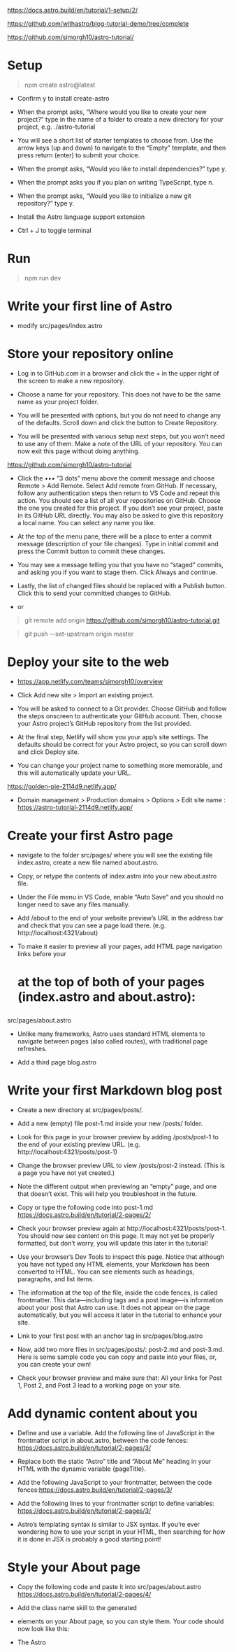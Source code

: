 https://docs.astro.build/en/tutorial/1-setup/2/

https://github.com/withastro/blog-tutorial-demo/tree/complete

https://github.com/simorgh10/astro-tutorial/

# Setup

> npm create astro@latest

* Confirm y to install create-astro

* When the prompt asks, “Where would you like to create your new project?” type in the name of a folder to create a new directory for your project, e.g. ./astro-tutorial

* You will see a short list of starter templates to choose from. Use the arrow keys (up and down) to navigate to the “Empty” template, and then press return (enter) to submit your choice.

* When the prompt asks, “Would you like to install dependencies?” type y.

* When the prompt asks you if you plan on writing TypeScript, type n.

* When the prompt asks, “Would you like to initialize a new git repository?” type y.

* Install the Astro language support extension

*  Ctrl + J to toggle terminal

# Run

> npm run dev

# Write your first line of Astro

* modify src/pages/index.astro

# Store your repository online

* Log in to GitHub.com in a browser and click the + in the upper right of the screen to make a new repository.

* Choose a name for your repository. This does not have to be the same name as your project folder.

* You will be presented with options, but you do not need to change any of the defaults. Scroll down and click the button to Create Repository.

* You will be presented with various setup next steps, but you won’t need to use any of them. Make a note of the URL of your repository. You can now exit this page without doing anything.

https://github.com/simorgh10/astro-tutorial

* Click the ••• “3 dots” menu above the commit message and choose Remote > Add Remote. Select Add remote from GitHub. If necessary, follow any authentication steps then return to VS Code and repeat this action. You should see a list of all your repositories on GitHub. Choose the one you created for this project. If you don’t see your project, paste in its GitHub URL directly. You may also be asked to give this repository a local name. You can select any name you like.

* At the top of the menu pane, there will be a place to enter a commit message (description of your file changes). Type in initial commit and press the Commit button to commit these changes.

* You may see a message telling you that you have no “staged” commits, and asking you if you want to stage them. Click Always and continue.

* Lastly, the list of changed files should be replaced with a Publish button. Click this to send your committed changes to GitHub.

* or 

> git remote add origin https://github.com/simorgh10/astro-tutorial.git

> git push --set-upstream origin master


# Deploy your site to the web

* https://app.netlify.com/teams/simorgh10/overview

* Click Add new site > Import an existing project.

* You will be asked to connect to a Git provider. Choose GitHub and follow the steps onscreen to authenticate your GitHub account. Then, choose your Astro project’s GitHub repository from the list provided.

* At the final step, Netlify will show you your app’s site settings. The defaults should be correct for your Astro project, so you can scroll down and click Deploy site.

* You can change your project name to something more memorable, and this will automatically update your URL.

https://golden-pie-2114d9.netlify.app/

* Domain management > Production domains > Options > Edit site name : https://astro-tutorial-2114d9.netlify.app/

# Create your first Astro page

* navigate to the folder src/pages/ where you will see the existing file index.astro, create a new file named about.astro.
* Copy, or retype the contents of index.astro into your new about.astro file.
* Under the File menu in VS Code, enable “Auto Save” and you should no longer need to save any files manually.
* Add /about to the end of your website preview’s URL in the address bar and check that you can see a page load there. (e.g. http://localhost:4321/about)

* To make it easier to preview all your pages, add HTML page navigation links before your <h1> at the top of both of your pages (index.astro and about.astro):

src/pages/about.astro

* Unlike many frameworks, Astro uses standard HTML <a> elements to navigate between pages (also called routes), with traditional page refreshes.

* Add a third page blog.astro

# Write your first Markdown blog post

* Create a new directory at src/pages/posts/.
* Add a new (empty) file post-1.md inside your new /posts/ folder.
* Look for this page in your browser preview by adding /posts/post-1 to the end of your existing preview URL. (e.g. http://localhost:4321/posts/post-1)
* Change the browser preview URL to view /posts/post-2 instead. (This is a page you have not yet created.)
* Note the different output when previewing an “empty” page, and one that doesn’t exist. This will help you troubleshoot in the future.

* Copy or type the following code into post-1.md https://docs.astro.build/en/tutorial/2-pages/2/

* Check your browser preview again at http://localhost:4321/posts/post-1. You should now see content on this page. It may not yet be properly formatted, but don’t worry, you will update this later in the tutorial!

* Use your browser’s Dev Tools to inspect this page. Notice that although you have not typed any HTML elements, your Markdown has been converted to HTML. You can see elements such as headings, paragraphs, and list items.

* The information at the top of the file, inside the code fences, is called frontmatter. This data—including tags and a post image—is information about your post that Astro can use. It does not appear on the page automatically, but you will access it later in the tutorial to enhance your site.

* Link to your first post with an anchor tag in src/pages/blog.astro 

* Now, add two more files in src/pages/posts/: post-2.md and post-3.md. Here is some sample code you can copy and paste into your files, or, you can create your own!

* Check your browser preview and make sure that: All your links for Post 1, Post 2, and Post 3 lead to a working page on your site. 

# Add dynamic content about you

* Define and use a variable. Add the following line of JavaScript in the frontmatter script in about.astro, between the code fences: https://docs.astro.build/en/tutorial/2-pages/3/

* Replace both the static “Astro” title and “About Me” heading in your HTML with the dynamic variable {pageTitle}.

* Add the following JavaScript to your frontmatter, between the code fences:https://docs.astro.build/en/tutorial/2-pages/3/

* Add the following lines to your frontmatter script to define variables: https://docs.astro.build/en/tutorial/2-pages/3/

* Astro’s templating syntax is similar to JSX syntax. If you’re ever wondering how to use your script in your HTML, then searching for how it is done in JSX is probably a good starting point!

# Style your About page

* Copy the following code and paste it into src/pages/about.astro https://docs.astro.build/en/tutorial/2-pages/4/
* Add the class name skill to the generated <li> elements on your About page, so you can style them. Your code should now look like this:

* The Astro <style> tag can also reference any variables from your frontmatter script using the define:vars={ {...} } directive. You can define variables within your code fence, then use them as CSS variables in your style tag.

* Define a skillColor variable by adding it to the frontmatter script of src/pages/about.astro

* Update your existing <style> tag below to first define, then use this skillColor variable inside double curly braces.

# Add site⁠-⁠wide styling

* Add a global stylesheet
* in this tutorial, you will create and import a global.css file into each of your pages.
* Create a new file at the location src/styles/global.css https://docs.astro.build/en/tutorial/2-pages/5/
* In about.astro, add the following import statement to your frontmatte
* When conflicting styles are defined both globally and in a page’s local <style> tag, the local styles should overwrite any global styles. (But, there can be other factors involved, so always visually inspect your site to make sure your styles are properly applied!)

# Make a reusable Navigation component
* To hold .astro files that will generate HTML but that will not become new pages on your website, you will need a new folder in your project:src/components/
* Create a new file: src/components/Navigation.astro https://docs.astro.build/en/tutorial/3-components/1/. Copy your links to navigate between pages from the top of any page and paste them into your new file, Navigation.astro
* If there is nothing in the frontmatter of your .astro file, you don’t have to write the code fences. You can always add them back in when you need them.

* Go back to index.astro and import your new component inside the code fence:

# Create a social media footer
* Create a new file at the location src/components/Footer.astro
* https://docs.astro.build/en/tutorial/3-components/2/

* Since you might have multiple online accounts you can link to, you can make a single, reusable component and display it multiple times. Each time, you will pass it different properties (props) to use: the online platform and your username there.

* Create a new file at the location src/components/Social.astro https://docs.astro.build/en/tutorial/3-components/2/
* Change the code in src/components/Footer.astro to import, then use this new component three times, passing different component attributes as props each time:


* Customize the appearance of your links by adding a <style> tag to src/components/Social.astro.

* Add a <style> tag to src/components/Footer.astro to improve the layout of its contents.

# Build it yourself ⁠-⁠ Header

* Create a new Header component. Import and use your existing Navigation.astro component inside a <nav> element which is inside a <header> element.

* On each page, replace your existing <Navigation/> component with your new header.

* Check your browser preview and verify that your header is displayed on every page. It won’t look different yet, but if you inspect your preview using dev tools, you will see that you now have elements like <header> and <nav> around your navigation links.

* Update Navigation.astro with the CSS class to control your navigation links. Wrap the existing navigation links in a <div> with the class nav-links.

* Copy the CSS styles below into global.css. These styles: https://docs.astro.build/en/tutorial/3-components/3/
  + Style and position the navigation links for mobile
  + Include an expanded class that can be toggled to display or hide the links on mobile
  + Use a @media query to define different styles for larger screen sizes

* MOBILE-FIRST DESIGN: Start by defining what should happen on small screen sizes first! Smaller screen sizes require simpler layouts. Then, adjust your styles to accommodate larger devices. If you design the complicated case first, then you have to work to try to make it simple again.

* CSS PS: https://developer.mozilla.org/en-US/docs/Web/CSS/unset The unset CSS keyword resets a property to its inherited value if the property naturally inherits from its parent, and to its initial value if not.

* Resize your window and look for different styles being applied at different screen widths. Your header is now responsive to screen size through the use of @media queries.

# Send your first script to the browser

* Let’s add a hamburger menu to open and close your links on mobile screen sizes, requiring some client-side interactivity!

* Create a file named Hamburger.astro in src/components/ https://docs.astro.build/en/tutorial/3-components/4/

* This will represent your 3-line “hamburger” menu to open and close your navigation links on mobile. (You will add the new CSS styles to global.css later.)

* Place this new <Hamburger /> component just before your <Navigation /> component in Header.astro.

* Add the following styles for your Hamburger component: https://docs.astro.build/en/tutorial/3-components/4/

* Your header is not yet interactive because it can’t respond to user input, like clicking on the hamburger menu to show or hide the navigation links.

* Add the following <script> tag to index.astro, just before the closing </body> tag.

* nstead of writing your JavaScript directly on each page, you can move the contents of your <script> tag into its own .js file in your project.

* Create src/scripts/menu.js

# Build your first layout

* Create a new file at the location src/layouts/BaseLayout.astro. (You will need to create a new layouts folder first.)

* Replace the code at src/pages/index.astro

* Add a <slot /> element to src/layouts/BaseLayout.astro just above the footer component, then check the browser preview of your Home page and notice what really did change this time!

* The <slot /> allows you to inject (or “slot in”) child content written between opening and closing <Component></Component> tags to any Component.astro file.

* Pass the page title to your layout component from index.astro using a component attribute:

* Change the script of your BaseLayout.astro layout component to receive a page title via Astro.props instead of defining it as a constant.

# Create and pass data to a custom blog layout

* When you include the layout frontmatter property in an .md file, all of your frontmatter YAML values are available to the layout file.

* Create a new file at src/layouts/MarkdownPostLayout.astro

* Add the following frontmatter property in post-1.md

* When using layouts, you now have the option of including elements, like a page title, in the Markdown content or in the layout. Remember to visually inspect your page preview and make any adjustments necessary to avoid duplicated elements.

# Combine layouts to get the best of both worlds

* In src/layouts/MarkdownPostLayout.astro, import BaseLayout.astro and use it to wrap the entire template content. Don’t forget to pass the pageTitle prop:

# Create a blog post archive

* Access data from all your posts at once using Astro.glob()
* Display a dynamically generated list of posts on your Blog page
* Refactor to use a <BlogPost /> component for each list item

* To generate the entire list of posts dynamically, using the post titles and URLs, replace your individual <li>
* Add a new blog post by creating a new post-4.md file in src/pages/posts/ and adding some Markdown content. Be sure to include at least the frontmatter properties used below.

* create BlogPost component

# Generate tag pages

* You can create entire sets of pages dynamically using .astro files that export a getStaticPaths() function.

* Create a new file at src/pages/tags/[tag].astro.

* The getStaticPaths function returns an array of page routes, and all of the pages at those routes will use the same template defined in the file.

* Make sure that every blog post contains at least one tag, written as an array, e.g. tags: ["blogging"].

* Add the following props to your getStaticPaths() function in order to make data from all your blog posts available to each page route.

* Filter your list of posts to only include posts that contain the page’s own tag.

* If you need information to construct the page routes, write it inside getStaticPaths().

* To receive information in the HTML template of a page route, write it outside getStaticPaths().

* Your tag pages are now defined statically in [tag].astro. If you add a new tag to a blog post, you will also have to revisit this page and update your page routes.

* The following example shows how to replace your code on this page with code that will automatically look for, and generate pages for, each tag used on your blog pages.

* Create an array of all your existing tags

* Replace the return value of the getStaticPaths function

# Build a tag index page

* Add a new page using the /pages/folder/index.astro routing pattern
* Display a list of all your unique tags, linking to each tag page
* Update your site with navigation links to this new Tags page

* Create a new file index.astro in the directory src/pages/tags/.
* Create a minimal page at src/pages/tags/index.astro that uses your layout. You have done this before!

* Create an array of tags
* In src/pages/tags/index.astro, add the line of code to the frontmatter script that will give your page access to the data from every .md blog post file.

* Add this page to your navigation

* But, you still need to make these pages discoverable from other pages on your website.

# Add an RSS feed

> npm install @astrojs/rss

* Create a new file in src/pages/ called rss.xml.js https://docs.astro.build/en/tutorial/5-astro-api/4/
* Add the site property to the Astro config with your site’s own unique Netlify URL. https://astro-tutorial-2114d9.netlify.app/
* This rss.xml document is only created when your site is built, so you won’t be able to see this page in your browser during development
* Quit the dev server and run the following commands to first, build your site locally and then, view a preview of your build:

> npm run build

> npm run preview

* Visit http://localhost:4321/rss.xml

* Download a feed reader, or sign up for an online feed reader service and subscribe to your site by adding your own Netlify URL. You can also share this link with others so they can subscribe to your posts, and be notified when a new one is published.

# Build your first Astro island

* Add Preact to your Astro project

> npx astro add preact

* Include Astro islands (Preact .jsx components) on your home page

* Use client: directives to make islands interactive

* Create a new file in src/components/ named Greeting.jsx

* Import and use this component on your Home page index.astro.

* Check the preview in your browser: you should see a random greeting, but the button won’t work!

* Add a second <Greeting /> component with the client:load directive.

* The second button works because the client:load directive tells Astro to send and rerun its JavaScript on the client when the page loads, making the component interactive. This is called a hydrated component.

* Once the difference is clear, remove the non-hydrated Greeting component.

* There are other client: directives to explore. Each sends the JavaScript to the client at a different time. client:visible, for example, will only send the component’s JavaScript when it is visible on the page.

https://docs.astro.build/en/tutorial/6-islands/1/

* The component with the client:load directive will rerender after the page is loaded, and any interactive elements that it has will work.

# Back on dry land. Take your blog from day to night, no island required!

* Let’s build a clickable icon to let your users toggle between light or dark mode using another <script> tag for interactivity… with no framework JavaScript sent to the browser.

* Build an interactive theme toggle with only JavaScript and CSS

* Send as little JavaScript to the browser as possible!

* Create a new file at src/components/ThemeIcon.astro https://docs.astro.build/en/tutorial/6-islands/2/

https://stackoverflow.com/questions/43613619/what-does-global-colon-global-do

* The :global operator is used in CSS Modules. Modular CSS uses a CSS Modules compiler to scope CSS styles within their respective modules (e.g., React component).

* :global switches to global scope for the current selector resp. identifier. :global(.xxx) resp. @keyframes :global(xxx) declares the stuff in parenthesis in the global scope.

* Add the icon to Header.astro so that it will be displayed on all pages. Don’t forget to import the component.

* o add interactivity to an Astro component, you can use a <script> tag. This script can check and set the current theme from localStorage and toggle the theme when the icon is clicked. Add the following <script> tag in src/components/ThemeIcon.astro after your <style> tag: https://docs.astro.build/en/tutorial/6-islands/2/

* You need to write the script inside <script is:inline></script> if you want to use things like window or document. This way Astro won't touch your JS and include it directly on the HTML.

